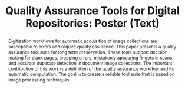 ---
abstract: 'Digitization workflows for automatic acquisition of image collections are
  susceptible to errors and require quality assurance. This paper presents a quality
  assurance tool suite for long term preservation. These tools support decision making
  for blank pages, cropping errors, mistakenly appearing fingers in scans and accurate
  duplicate detection in document image collections. The important contribution of
  this work is a definition of the quality assurance workflow and its automatic computation.
  The goal is to create a reliable tool suite that is based on image processing techniques. '
creators:
- King, Ross
- Graf, Roman
date: null
document_url: https://services.phaidra.univie.ac.at/api/object/o:378707/download
grand_parent: iPRES
institutions: []
keywords:
- digital preservation
- quality assurance
- image processing
- information integration
landing_page_url: https://phaidra.univie.ac.at/o:378707
language: eng
layout: publication
license: CC BY-NC-SA 3.0 AT
notes_url: null
parent: iPRES 2014
presentation_url: null
publication_type: poster
size: 227464
source_name: iPRES
title: 'Quality Assurance Tools for Digital Repositories: Poster (Text) '
year: 2014
---